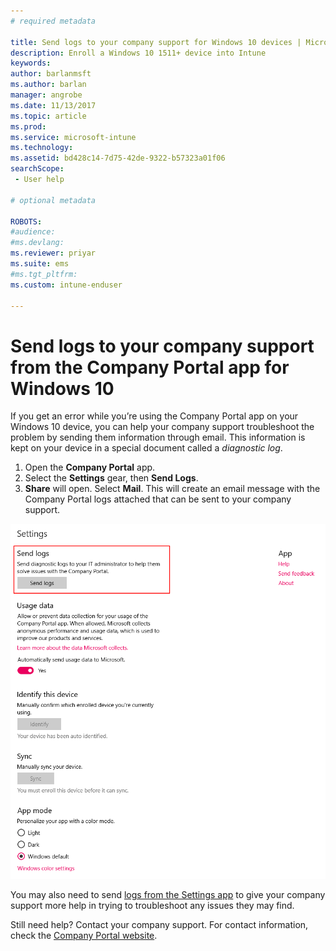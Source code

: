 ```yaml
---
# required metadata

title: Send logs to your company support for Windows 10 devices | Microsoft Docs
description: Enroll a Windows 10 1511+ device into Intune
keywords:
author: barlanmsft
ms.author: barlan
manager: angrobe
ms.date: 11/13/2017
ms.topic: article
ms.prod:
ms.service: microsoft-intune
ms.technology:
ms.assetid: bd428c14-7d75-42de-9322-b57323a01f06
searchScope:
 - User help

# optional metadata

ROBOTS:  
#audience:
#ms.devlang:
ms.reviewer: priyar
ms.suite: ems
#ms.tgt_pltfrm:
ms.custom: intune-enduser

---
```


# Send logs to your company support from the Company Portal app for Windows 10

If you get an error while you’re using the Company Portal app on your Windows 10 device, you can help your company support troubleshoot the problem by sending them information through email. This information is kept on your device in a special document called a _diagnostic log_.

1.	Open the **Company Portal** app.
2.	Select the **Settings** gear, then **Send Logs**.
3.	**Share** will open. Select **Mail**. This will create an email message with the Company Portal logs attached that can be sent to your company support.

  ![The Send Logs dialog from the Company Portal app's Settings page. The link to click says "Send logs - Send diagnostic logs to your company support to help them solve issues within the Company Portal."](./media/w10-share-logs-after-1711.png)

You may also need to send [logs from the Settings app](send-logs-to-your-it-admin-settings-windows.md) to give your company support more help in trying to troubleshoot any issues they may find.

Still need help? Contact your company support. For contact information, check the [Company Portal website](https://portal.manage.microsoft.com#HelpDeskDialog).
